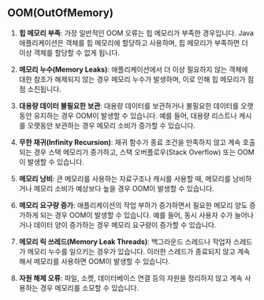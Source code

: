 ## OOM(OutOfMemory)
1. **힙 메모리 부족**: 가장 일반적인 OOM 오류는 힙 메모리가 부족한 경우입니다. Java 애플리케이션은 객체를 힙 메모리에 할당하고 사용하며, 힙 메모리가 부족하면 더 이상 객체를 할당할 수 없게 됩니다.
    
2. **메모리 누수(Memory Leaks)**: 애플리케이션에서 더 이상 필요하지 않는 객체에 대한 참조가 해제되지 않는 경우 메모리 누수가 발생하며, 이로 인해 힙 메모리가 점점 소진됩니다.
    
3. **대용량 데이터 불필요한 보관**: 대용량 데이터를 보관하거나 불필요한 데이터를 오랫동안 유지하는 경우 OOM이 발생할 수 있습니다. 예를 들어, 대용량 리스트나 캐시를 오랫동안 보관하는 경우 메모리 소비가 증가할 수 있습니다.
    
4. **무한 재귀(Infinity Recursion)**: 재귀 함수가 종료 조건을 만족하지 않고 계속 호출되는 경우 스택 메모리가 증가하고, 스택 오버플로우(Stack Overflow) 또는 OOM이 발생할 수 있습니다.
    
5. **메모리 낭비**: 큰 메모리를 사용하는 자료구조나 캐시를 사용할 때, 메모리를 낭비하거나 메모리 소비가 예상보다 높을 경우 OOM이 발생할 수 있습니다.
    
6. **메모리 요구량 증가**: 애플리케이션의 작업 부하가 증가하면서 필요한 메모리 양도 증가하게 되는 경우 OOM이 발생할 수 있습니다. 예를 들어, 동시 사용자 수가 늘어나거나 데이터 양이 증가하는 경우 메모리 요구량이 증가할 수 있습니다.
    
7. **메모리 릭 쓰레드(Memory Leak Threads)**: 백그라운드 스레드나 작업자 스레드가 메모리 누수를 일으키는 경우가 있습니다. 이러한 스레드가 종료되지 않고 계속해서 메모리를 사용하면 OOM이 발생할 수 있습니다.
    
8. **자원 해제 오류**: 파일, 소켓, 데이터베이스 연결 등의 자원을 정리하지 않고 계속 사용하는 경우 메모리를 소모할 수 있습니다.
